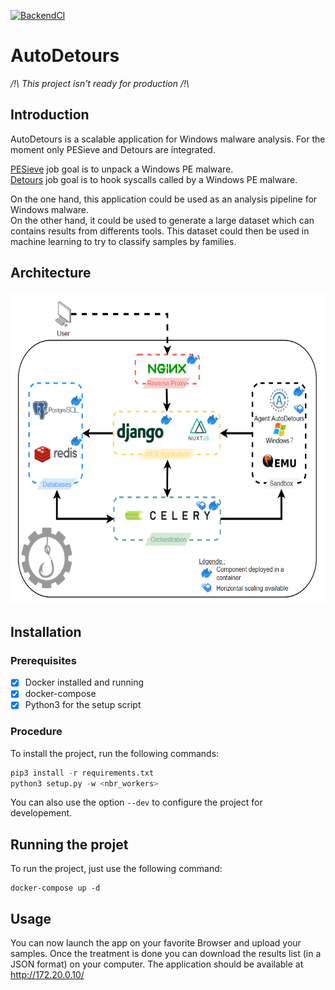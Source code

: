 
</p>

[![BackendCI](https://github.com/Kn0wl3dge/AutoDetours/actions/workflows/backend.yml/badge.svg)](https://github.com/Kn0wl3dge/AutoDetours/actions/workflows/backend.yml)
# AutoDetours

*/!\ This project isn't ready for production /!\\*

## Introduction

AutoDetours is a scalable application for Windows malware analysis.
For the moment only PESieve and Detours are integrated.

[PESieve](https://github.com/hasherezade/pe-sieve) job goal is to unpack a Windows PE malware.  
[Detours](https://github.com/microsoft/Detours) job goal is to hook syscalls called by a Windows PE malware. 

On the one hand, this application could be used as an analysis pipeline for Windows malware.  
On the other hand, it could be used to generate a large dataset which can contains results from differents tools.
This dataset could then be used in machine learning to try to classify samples by families.

## Architecture
<p align="center">
  <img height="500" src="doc/AutoDetoursArchi.png">
</p>

## Installation

### Prerequisites

- [X] Docker installed and running
- [X] docker-compose
- [X] Python3 for the setup script

### Procedure
To install the project, run the following commands:
```python
pip3 install -r requirements.txt
python3 setup.py -w <nbr_workers>
```

You can also use the option `--dev` to configure the project for developement.

## Running the projet
To run the project, just use the following command:

```
docker-compose up -d
```

## Usage
You can now launch the app on your favorite Browser and upload your samples. Once the treatment is done you can download the results list (in a JSON format) on your computer.
The application should be available at http://172.20.0.10/
